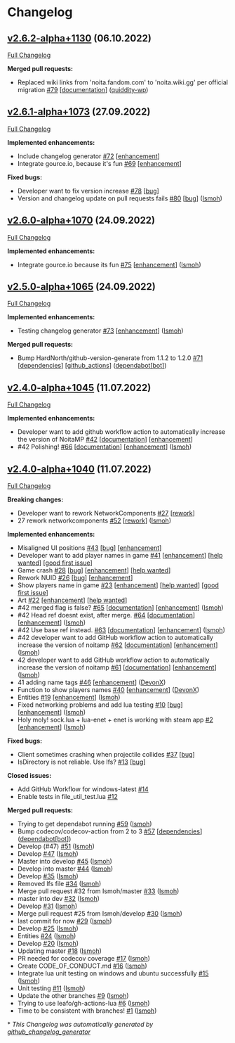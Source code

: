 # Changelog

## [v2.6.2-alpha+1130](https://github.com/Ismoh/NoitaMP/tree/v2.6.2-alpha+1130) (06.10.2022)

[Full Changelog](https://github.com/Ismoh/NoitaMP/compare/v2.6.1-alpha+1073...v2.6.2-alpha+1130)

**Merged pull requests:**

- Replaced wiki links from 'noita.fandom.com' to 'noita.wiki.gg' per official migration [\#79](https://github.com/Ismoh/NoitaMP/pull/79) [[documentation](https://github.com/Ismoh/NoitaMP/labels/documentation)] ([quiddity-wp](https://github.com/quiddity-wp))

## [v2.6.1-alpha+1073](https://github.com/Ismoh/NoitaMP/tree/v2.6.1-alpha+1073) (27.09.2022)

[Full Changelog](https://github.com/Ismoh/NoitaMP/compare/v2.6.0-alpha+1070...v2.6.1-alpha+1073)

**Implemented enhancements:**

- Include changelog generator [\#72](https://github.com/Ismoh/NoitaMP/issues/72) [[enhancement](https://github.com/Ismoh/NoitaMP/labels/enhancement)]
- Integrate gource.io, because it's fun [\#69](https://github.com/Ismoh/NoitaMP/issues/69) [[enhancement](https://github.com/Ismoh/NoitaMP/labels/enhancement)]

**Fixed bugs:**

- Developer want to fix version increase [\#78](https://github.com/Ismoh/NoitaMP/issues/78) [[bug](https://github.com/Ismoh/NoitaMP/labels/bug)]
- Version and changelog update on pull requests fails [\#80](https://github.com/Ismoh/NoitaMP/pull/80) [[bug](https://github.com/Ismoh/NoitaMP/labels/bug)] ([Ismoh](https://github.com/Ismoh))

## [v2.6.0-alpha+1070](https://github.com/Ismoh/NoitaMP/tree/v2.6.0-alpha+1070) (24.09.2022)

[Full Changelog](https://github.com/Ismoh/NoitaMP/compare/v2.5.0-alpha+1065...v2.6.0-alpha+1070)

**Implemented enhancements:**

- Integrate gource.io because its fun [\#75](https://github.com/Ismoh/NoitaMP/pull/75) [[enhancement](https://github.com/Ismoh/NoitaMP/labels/enhancement)] ([Ismoh](https://github.com/Ismoh))

## [v2.5.0-alpha+1065](https://github.com/Ismoh/NoitaMP/tree/v2.5.0-alpha+1065) (24.09.2022)

[Full Changelog](https://github.com/Ismoh/NoitaMP/compare/v2.4.0-alpha+1045...v2.5.0-alpha+1065)

**Implemented enhancements:**

- Testing changelog generator [\#73](https://github.com/Ismoh/NoitaMP/pull/73) [[enhancement](https://github.com/Ismoh/NoitaMP/labels/enhancement)] ([Ismoh](https://github.com/Ismoh))

**Merged pull requests:**

- Bump HardNorth/github-version-generate from 1.1.2 to 1.2.0 [\#71](https://github.com/Ismoh/NoitaMP/pull/71) [[dependencies](https://github.com/Ismoh/NoitaMP/labels/dependencies)] [[github_actions](https://github.com/Ismoh/NoitaMP/labels/github_actions)] ([dependabot[bot]](https://github.com/apps/dependabot))

## [v2.4.0-alpha+1045](https://github.com/Ismoh/NoitaMP/tree/v2.4.0-alpha+1045) (11.07.2022)

[Full Changelog](https://github.com/Ismoh/NoitaMP/compare/v2.4.0-alpha+1040...v2.4.0-alpha+1045)

**Implemented enhancements:**

- Developer want to add github workflow action to automatically increase the version of NoitaMP [\#42](https://github.com/Ismoh/NoitaMP/issues/42) [[documentation](https://github.com/Ismoh/NoitaMP/labels/documentation)] [[enhancement](https://github.com/Ismoh/NoitaMP/labels/enhancement)]
- \#42 Polishing! [\#66](https://github.com/Ismoh/NoitaMP/pull/66) [[documentation](https://github.com/Ismoh/NoitaMP/labels/documentation)] [[enhancement](https://github.com/Ismoh/NoitaMP/labels/enhancement)] ([Ismoh](https://github.com/Ismoh))

## [v2.4.0-alpha+1040](https://github.com/Ismoh/NoitaMP/tree/v2.4.0-alpha+1040) (11.07.2022)

[Full Changelog](https://github.com/Ismoh/NoitaMP/compare/e813a6cd0b0605bff8ab8f7a6c51d416e7b4004d...v2.4.0-alpha+1040)

**Breaking changes:**

- Developer want to rework NetworkComponents [\#27](https://github.com/Ismoh/NoitaMP/issues/27) [[rework](https://github.com/Ismoh/NoitaMP/labels/rework)]
- 27 rework networkcomponents [\#52](https://github.com/Ismoh/NoitaMP/pull/52) [[rework](https://github.com/Ismoh/NoitaMP/labels/rework)] ([Ismoh](https://github.com/Ismoh))

**Implemented enhancements:**

- Misaligned UI positions [\#43](https://github.com/Ismoh/NoitaMP/issues/43) [[bug](https://github.com/Ismoh/NoitaMP/labels/bug)] [[enhancement](https://github.com/Ismoh/NoitaMP/labels/enhancement)]
- Developer want to add player names in game [\#41](https://github.com/Ismoh/NoitaMP/issues/41) [[enhancement](https://github.com/Ismoh/NoitaMP/labels/enhancement)] [[help wanted](https://github.com/Ismoh/NoitaMP/labels/help%20wanted)] [[good first issue](https://github.com/Ismoh/NoitaMP/labels/good%20first%20issue)]
- Game crash [\#28](https://github.com/Ismoh/NoitaMP/issues/28) [[bug](https://github.com/Ismoh/NoitaMP/labels/bug)] [[enhancement](https://github.com/Ismoh/NoitaMP/labels/enhancement)] [[help wanted](https://github.com/Ismoh/NoitaMP/labels/help%20wanted)]
- Rework NUID [\#26](https://github.com/Ismoh/NoitaMP/issues/26) [[bug](https://github.com/Ismoh/NoitaMP/labels/bug)] [[enhancement](https://github.com/Ismoh/NoitaMP/labels/enhancement)]
- Show players name in game [\#23](https://github.com/Ismoh/NoitaMP/issues/23) [[enhancement](https://github.com/Ismoh/NoitaMP/labels/enhancement)] [[help wanted](https://github.com/Ismoh/NoitaMP/labels/help%20wanted)] [[good first issue](https://github.com/Ismoh/NoitaMP/labels/good%20first%20issue)]
- Art [\#22](https://github.com/Ismoh/NoitaMP/issues/22) [[enhancement](https://github.com/Ismoh/NoitaMP/labels/enhancement)] [[help wanted](https://github.com/Ismoh/NoitaMP/labels/help%20wanted)]
- \#42 merged flag is false? [\#65](https://github.com/Ismoh/NoitaMP/pull/65) [[documentation](https://github.com/Ismoh/NoitaMP/labels/documentation)] [[enhancement](https://github.com/Ismoh/NoitaMP/labels/enhancement)] ([Ismoh](https://github.com/Ismoh))
- \#42 Head ref doesnt exist, after merge. [\#64](https://github.com/Ismoh/NoitaMP/pull/64) [[documentation](https://github.com/Ismoh/NoitaMP/labels/documentation)] [[enhancement](https://github.com/Ismoh/NoitaMP/labels/enhancement)] ([Ismoh](https://github.com/Ismoh))
- \#42 Use base ref instead. [\#63](https://github.com/Ismoh/NoitaMP/pull/63) [[documentation](https://github.com/Ismoh/NoitaMP/labels/documentation)] [[enhancement](https://github.com/Ismoh/NoitaMP/labels/enhancement)] ([Ismoh](https://github.com/Ismoh))
- \#42 developer want to add GitHub workflow action to automatically increase the version of noitamp [\#62](https://github.com/Ismoh/NoitaMP/pull/62) [[documentation](https://github.com/Ismoh/NoitaMP/labels/documentation)] [[enhancement](https://github.com/Ismoh/NoitaMP/labels/enhancement)] ([Ismoh](https://github.com/Ismoh))
- 42 developer want to add GitHub workflow action to automatically increase the version of noitamp [\#61](https://github.com/Ismoh/NoitaMP/pull/61) [[documentation](https://github.com/Ismoh/NoitaMP/labels/documentation)] [[enhancement](https://github.com/Ismoh/NoitaMP/labels/enhancement)] ([Ismoh](https://github.com/Ismoh))
- 41 adding name tags [\#46](https://github.com/Ismoh/NoitaMP/pull/46) [[enhancement](https://github.com/Ismoh/NoitaMP/labels/enhancement)] ([DevonX](https://github.com/DevonX))
- Function to show players names [\#40](https://github.com/Ismoh/NoitaMP/pull/40) [[enhancement](https://github.com/Ismoh/NoitaMP/labels/enhancement)] ([DevonX](https://github.com/DevonX))
- Entities [\#19](https://github.com/Ismoh/NoitaMP/pull/19) [[enhancement](https://github.com/Ismoh/NoitaMP/labels/enhancement)] ([Ismoh](https://github.com/Ismoh))
- Fixed networking problems and add lua testing [\#10](https://github.com/Ismoh/NoitaMP/pull/10) [[bug](https://github.com/Ismoh/NoitaMP/labels/bug)] [[enhancement](https://github.com/Ismoh/NoitaMP/labels/enhancement)] ([Ismoh](https://github.com/Ismoh))
- Holy moly! sock.lua + lua-enet + enet is working with steam app [\#2](https://github.com/Ismoh/NoitaMP/pull/2) [[enhancement](https://github.com/Ismoh/NoitaMP/labels/enhancement)] ([Ismoh](https://github.com/Ismoh))

**Fixed bugs:**

- Client sometimes crashing when projectile collides [\#37](https://github.com/Ismoh/NoitaMP/issues/37) [[bug](https://github.com/Ismoh/NoitaMP/labels/bug)]
- IsDirectory is not reliable. Use lfs? [\#13](https://github.com/Ismoh/NoitaMP/issues/13) [[bug](https://github.com/Ismoh/NoitaMP/labels/bug)]

**Closed issues:**

- Add GitHub Workflow for windows-latest [\#14](https://github.com/Ismoh/NoitaMP/issues/14)
- Enable tests in file\_util\_test.lua [\#12](https://github.com/Ismoh/NoitaMP/issues/12)

**Merged pull requests:**

- Trying to get dependabot running [\#59](https://github.com/Ismoh/NoitaMP/pull/59) ([Ismoh](https://github.com/Ismoh))
- Bump codecov/codecov-action from 2 to 3 [\#57](https://github.com/Ismoh/NoitaMP/pull/57) [[dependencies](https://github.com/Ismoh/NoitaMP/labels/dependencies)] ([dependabot[bot]](https://github.com/apps/dependabot))
- Develop \(\#47\) [\#51](https://github.com/Ismoh/NoitaMP/pull/51) ([Ismoh](https://github.com/Ismoh))
- Develop [\#47](https://github.com/Ismoh/NoitaMP/pull/47) ([Ismoh](https://github.com/Ismoh))
- Master into develop [\#45](https://github.com/Ismoh/NoitaMP/pull/45) ([Ismoh](https://github.com/Ismoh))
- Develop into master [\#44](https://github.com/Ismoh/NoitaMP/pull/44) ([Ismoh](https://github.com/Ismoh))
- Develop [\#35](https://github.com/Ismoh/NoitaMP/pull/35) ([Ismoh](https://github.com/Ismoh))
- Removed lfs file [\#34](https://github.com/Ismoh/NoitaMP/pull/34) ([Ismoh](https://github.com/Ismoh))
- Merge pull request \#32 from Ismoh/master [\#33](https://github.com/Ismoh/NoitaMP/pull/33) ([Ismoh](https://github.com/Ismoh))
- master into dev [\#32](https://github.com/Ismoh/NoitaMP/pull/32) ([Ismoh](https://github.com/Ismoh))
- Develop [\#31](https://github.com/Ismoh/NoitaMP/pull/31) ([Ismoh](https://github.com/Ismoh))
- Merge pull request \#25 from Ismoh/develop [\#30](https://github.com/Ismoh/NoitaMP/pull/30) ([Ismoh](https://github.com/Ismoh))
- last commit for now [\#29](https://github.com/Ismoh/NoitaMP/pull/29) ([Ismoh](https://github.com/Ismoh))
- Develop [\#25](https://github.com/Ismoh/NoitaMP/pull/25) ([Ismoh](https://github.com/Ismoh))
- Entities [\#24](https://github.com/Ismoh/NoitaMP/pull/24) ([Ismoh](https://github.com/Ismoh))
- Develop [\#20](https://github.com/Ismoh/NoitaMP/pull/20) ([Ismoh](https://github.com/Ismoh))
- Updating master [\#18](https://github.com/Ismoh/NoitaMP/pull/18) ([Ismoh](https://github.com/Ismoh))
- PR needed for codecov coverage [\#17](https://github.com/Ismoh/NoitaMP/pull/17) ([Ismoh](https://github.com/Ismoh))
- Create CODE\_OF\_CONDUCT.md [\#16](https://github.com/Ismoh/NoitaMP/pull/16) ([Ismoh](https://github.com/Ismoh))
- Integrate lua unit testing on windows and ubuntu successfully [\#15](https://github.com/Ismoh/NoitaMP/pull/15) ([Ismoh](https://github.com/Ismoh))
- Unit testing [\#11](https://github.com/Ismoh/NoitaMP/pull/11) ([Ismoh](https://github.com/Ismoh))
- Update the other branches [\#9](https://github.com/Ismoh/NoitaMP/pull/9) ([Ismoh](https://github.com/Ismoh))
- Trying to use leafo/gh-actions-lua [\#6](https://github.com/Ismoh/NoitaMP/pull/6) ([Ismoh](https://github.com/Ismoh))
- Time to be consistent with branches! [\#1](https://github.com/Ismoh/NoitaMP/pull/1) ([Ismoh](https://github.com/Ismoh))



\* *This Changelog was automatically generated by [github_changelog_generator](https://github.com/github-changelog-generator/github-changelog-generator)*
